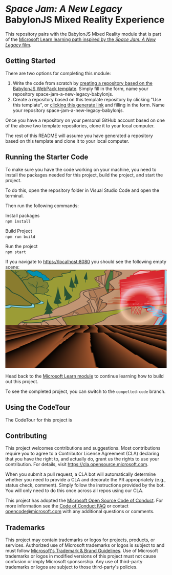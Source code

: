 # _Space Jam: A New Legacy_ BabylonJS Mixed Reality Experience

This repository pairs with the BabylonJS Mixed Reality module that is part of the [Microsoft Learn learning path inspired by the _Space Jam: A New Legacy_ film](https://docs.microsoft.com/learn/paths/optimize-basketball-games-with-machine-learning/).

## Getting Started

There are two options for completing this module:
1. Write the code from scratch by [creating a repository based on the BabylonJS WebPack template](https://github.com/cassieview/babylonjs-webpack-typescript-starter-project/generate). Simply fill in the form, name your repository space-jam-a-new-legacy-babylonjs.
2. Create a repository based on this template repository by clicking "Use this template", or [clicking this generate link](https://github.com/microsoft/space-jam-a-new-legacy-babylonjs-template/generate) and filling in the form. Name your repository space-jam-a-new-legacy-babylonjs.

Once you have a repository on your personal GitHub account based on one of the above two template repositories, clone it to your local computer.

The rest of this README will assume you have generated a repository based on this template and clone it to your local computer.

## Running the Starter Code

To make sure you have the code working on your machine, you need to install the packages needed for this project, build the project, and start the project. 

To do this, open the repository folder in Visual Studio Code and open the terminal. 

Then run the following commands:

Install packages  
`npm install`

Build Project  
`npm run build`

Run the project  
`npm start`

If you navigate to [https://localhost:8080](https://localhost:8080) you should see the following empty scene:
![Screenshot of the browser showing the Space Jam: A New Legacy basic scene](space-jam-scene-no-buttons.png)

Head back to the [Microsoft Learn module]() to continue learning how to build out this project. 

To see the completed project, you can switch to the `compelted-code` branch.

## Using the CodeTour

The CodeTour for this project is 

## Contributing

This project welcomes contributions and suggestions.  Most contributions require you to agree to a
Contributor License Agreement (CLA) declaring that you have the right to, and actually do, grant us
the rights to use your contribution. For details, visit https://cla.opensource.microsoft.com.

When you submit a pull request, a CLA bot will automatically determine whether you need to provide
a CLA and decorate the PR appropriately (e.g., status check, comment). Simply follow the instructions
provided by the bot. You will only need to do this once across all repos using our CLA.

This project has adopted the [Microsoft Open Source Code of Conduct](https://opensource.microsoft.com/codeofconduct/).
For more information see the [Code of Conduct FAQ](https://opensource.microsoft.com/codeofconduct/faq/) or
contact [opencode@microsoft.com](mailto:opencode@microsoft.com) with any additional questions or comments.

## Trademarks

This project may contain trademarks or logos for projects, products, or services. Authorized use of Microsoft 
trademarks or logos is subject to and must follow 
[Microsoft's Trademark & Brand Guidelines](https://www.microsoft.com/en-us/legal/intellectualproperty/trademarks/usage/general).
Use of Microsoft trademarks or logos in modified versions of this project must not cause confusion or imply Microsoft sponsorship.
Any use of third-party trademarks or logos are subject to those third-party's policies.
